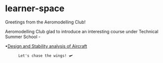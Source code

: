 # learner-space
Greetings from the Aeromodelling Club!

Aeromodelling Club glad to introduce an interesting course under Technical Summer School -

   •[Design and Stability analysis of Aircraft](https://github.com/AeromodellingClubIITB/learner-space/blob/6306be7a77b659b7075bc6139626400aed502b50/Aircraft)

          Let's chase the wings! 🛩
 
 

 
